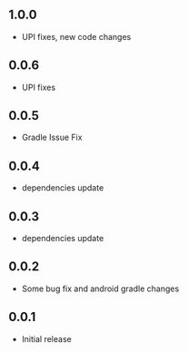 ## 1.0.0

- UPI fixes, new code changes

## 0.0.6

- UPI fixes

## 0.0.5

- Gradle Issue Fix

## 0.0.4

- dependencies update

## 0.0.3

- dependencies update

## 0.0.2

- Some bug fix and android gradle changes

## 0.0.1

- Initial release
